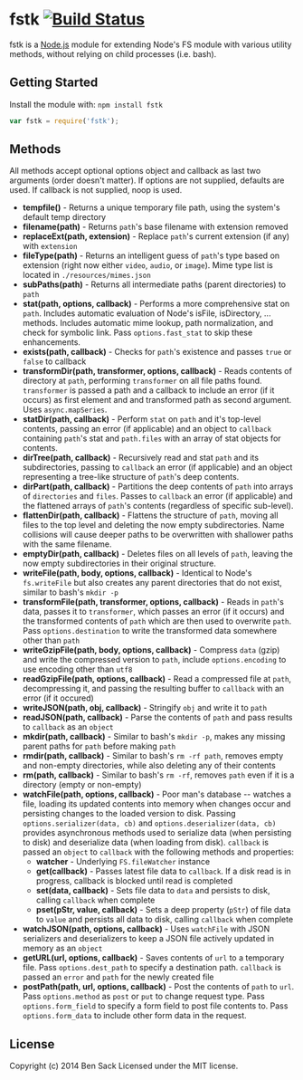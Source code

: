 # fstk [![Build Status](https://secure.travis-ci.org/sackio/fstk.png)](http://travis-ci.org/sackio/fstk)

fstk is a [Node.js](http://nodejs.org) module for extending Node's FS module with various utility methods, without relying on child processes (i.e. bash).

## Getting Started
Install the module with: `npm install fstk`

```javascript
var fstk = require('fstk');
```

## Methods
All methods accept optional options object and callback as last two arguments (order doesn't matter). If options are not supplied, defaults are used. If callback is not supplied, noop is used.

* **tempfile()** - Returns a unique temporary file path, using the system's default temp directory
* **filename(path)** - Returns ``path``'s base filename with extension removed
* **replaceExt(path, extension)** - Replace ``path``'s current extension (if any) with ``extension``
* **fileType(path)** - Returns an intelligent guess of ``path``'s type based on extension (right now either ``video``, ``audio``, or ``image``). Mime type list is located in ``./resources/mimes.json``
* **subPaths(path)** - Returns all intermediate paths (parent directories) to ``path``
* **stat(path, options, callback)** - Performs a more comprehensive stat on ``path``. Includes automatic evaluation of Node's isFile, isDirectory, ... methods. Includes automatic mime lookup, path normalization, and check for symbolic link. Pass ``options.fast_stat`` to skip these enhancements.
* **exists(path, callback)** - Checks for ``path``'s existence and passes ``true`` or ``false`` to callback
* **transformDir(path, transformer, options, callback)** - Reads contents of directory at ``path``, performing ``transformer`` on all file paths found. ``transformer`` is passed a path and a callback to include an error (if it occurs) as first element and and transformed path as second argument. Uses ``async.mapSeries``.
* **statDir(path, callback)** - Perform ``stat`` on ``path`` and it's top-level contents, passing an error (if applicable) and an object to ``callback`` containing ``path``'s stat and ``path.files`` with an array of stat objects for contents.
* **dirTree(path, callback)** - Recursively read and stat ``path`` and its subdirectories, passing to ``callback`` an error (if applicable) and an object representing a tree-like structure of ``path``'s deep contents.
* **dirPart(path, callback)** - Partitions the deep contents of ``path`` into arrays of ``directories`` and ``files``. Passes to ``callback`` an error (if applicable) and the flattened arrays of ``path``'s contents (regardless of specific sub-level).
* **flattenDir(path, callback)** - Flattens the structure of ``path``, moving all files to the top level and deleting the now empty subdirectories. Name collisions will cause deeper paths to be overwritten with shallower paths with the same filename.
* **emptyDir(path, callback)** - Deletes files on all levels of ``path``, leaving the now empty subdirectories in their original structure.
* **writeFile(path, body, options, callback)** - Identical to Node's ``fs.writeFile`` but also creates any parent directories that do not exist, similar to bash's ``mkdir -p``
* **transformFile(path, transformer, options, callback)** - Reads in ``path``'s data, passes it to ``transformer``, which passes an error (if it occurs) and the transformed contents of ``path`` which are then used to overwrite ``path``. Pass ``options.destination`` to write the transformed data somewhere other than ``path``
* **writeGzipFile(path, body, options, callback)** - Compress ``data`` (gzip) and write the compressed version to ``path``, include ``options.encoding`` to use encoding other than ``utf8``
* **readGzipFile(path, options, callback)** - Read a compressed file at ``path``, decompressing it, and passing the resulting buffer to ``callback`` with an error (if it occured)
* **writeJSON(path, obj, callback)** - Stringify ``obj`` and write it to ``path``
* **readJSON(path, callback)** - Parse the contents of ``path`` and pass results to ``callback`` as an ``object``
* **mkdir(path, callback)** - Similar to bash's ``mkdir -p``, makes any missing parent paths for ``path`` before making ``path``
* **rmdir(path, callback)** - Similar to bash's ``rm -rf path``, removes empty and non-empty directories, while also deleting any of their contents
* **rm(path, callback)** - Similar to bash's ``rm -rf``, removes ``path`` even if it is a directory (empty or non-empty)
* **watchFile(path, options, callback)** - Poor man's database -- watches a file, loading its updated contents into memory when changes occur and persisting changes to the loaded version to disk. Passing ``options.serializer(data, cb)`` and ``options.deserializer(data, cb)`` provides asynchronous methods used to serialize data (when persisting to disk) and deserialize data (when loading from disk). ``callback`` is passed an ``object`` to ``callback`` with the following methods and properties:
    * **watcher** - Underlying ``FS.fileWatcher`` instance
    * **get(callback)** - Passes latest file data to ``callback``. If a disk read is in progress, callback is blocked until read is completed
    * **set(data, callback)** - Sets file data to ``data`` and persists to disk, calling ``callback`` when complete
    * **pset(pStr, value, callback)** - Sets a deep property (``pStr``) of file data to ``value`` and persists all data to disk, calling ``callback`` when complete
* **watchJSON(path, options, callback)** - Uses ``watchFile`` with JSON serializers and deserializers to keep a JSON file actively updated in memory as an ``object``
* **getURL(url, options, callback)** - Saves contents of `url` to a temporary file. Pass `options.dest_path` to specify a destination path. `callback` is passed an `error` and `path` for the newly created file
* **postPath(path, url, options, callback)** - Post the contents of `path` to `url`. Pass `options.method` as `post` or `put` to change request type. Pass `options.form_field` to specify a form field to post file contents to. Pass `options.form_data` to include other form data in the request.

## License
Copyright (c) 2014 Ben Sack
Licensed under the MIT license.
